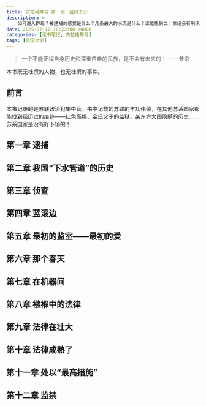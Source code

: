 ```yaml
---
title: 古拉格群岛 第一部：监狱工业
description: >- 
    如何进入群岛？被逮捕的感觉是什么？几条最大的水流是什么？谁能想到二十世纪会有刑讯？每一个“我”都可能成为什么人？我走进的第一个监室是什么样的？早期的卢宾卡生活是什么样的？被俘人员的经历是什么？俄国流亡者的命运是什么？特别庭是如何宣判的？法律是如何逐渐壮大、走向成熟的？他们是如何被处以“最高措施”——枪决的？被当作反革命行动的绝食是怎样进行的？......
date: 2025-07-12 18:23:00 +0800
categories: [读书笔记, 古拉格群岛]
tags: [俄国文学]
---
```


> 一个不能正视自身历史和深重苦难的民族，是不会有未来的！ ——普京


  本书既无杜撰的人物，也无杜撰的事件。


## 前言

  本书记录的是苏联政治犯集中营。书中记载的苏联的丰功伟绩，在其他苏系国家都能找到经历过的痕迹——红色高棉、金氏父子的监狱、某东方大国隐瞒的历史...... 苏系国家是没有好下场的！


## 第一章 逮捕

## 第二章 我国“下水管道”的历史

## 第三章 侦查

## 第四章 蓝滚边

## 第五章 最初的监室——最初的爱

## 第六章 那个春天

## 第七章 在机器间

## 第八章 襁褓中的法律

## 第九章 法律在壮大

## 第十章 法律成熟了

## 第十一章 处以“最高措施”

## 第十二章 监禁